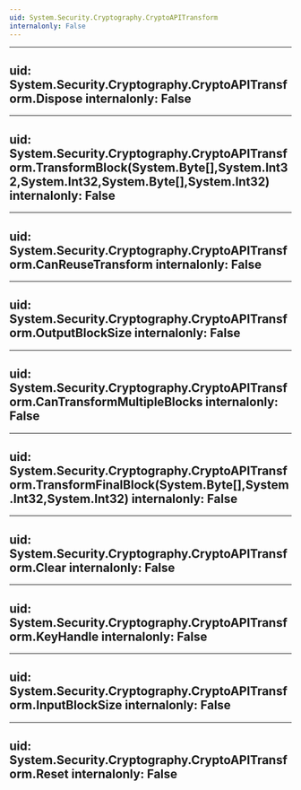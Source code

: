 ```yaml
---
uid: System.Security.Cryptography.CryptoAPITransform
internalonly: False
---
```


---
uid: System.Security.Cryptography.CryptoAPITransform.Dispose
internalonly: False
---

---
uid: System.Security.Cryptography.CryptoAPITransform.TransformBlock(System.Byte[],System.Int32,System.Int32,System.Byte[],System.Int32)
internalonly: False
---

---
uid: System.Security.Cryptography.CryptoAPITransform.CanReuseTransform
internalonly: False
---

---
uid: System.Security.Cryptography.CryptoAPITransform.OutputBlockSize
internalonly: False
---

---
uid: System.Security.Cryptography.CryptoAPITransform.CanTransformMultipleBlocks
internalonly: False
---

---
uid: System.Security.Cryptography.CryptoAPITransform.TransformFinalBlock(System.Byte[],System.Int32,System.Int32)
internalonly: False
---

---
uid: System.Security.Cryptography.CryptoAPITransform.Clear
internalonly: False
---

---
uid: System.Security.Cryptography.CryptoAPITransform.KeyHandle
internalonly: False
---

---
uid: System.Security.Cryptography.CryptoAPITransform.InputBlockSize
internalonly: False
---

---
uid: System.Security.Cryptography.CryptoAPITransform.Reset
internalonly: False
---
